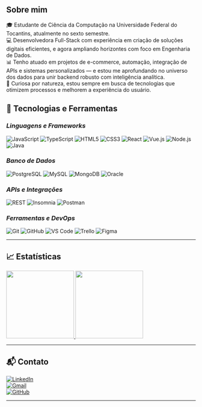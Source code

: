 ## Sobre mim

🎓 Estudante de Ciência da Computação na Universidade Federal do Tocantins, atualmente no sexto semestre.  
💻 Desenvolvedora Full-Stack com experiência em criação de soluções digitais eficientes, e agora ampliando horizontes com foco em Engenharia de Dados.  
📊 Tenho atuado em projetos de e-commerce, automação, integração de APIs e sistemas personalizados — e estou me aprofundando no universo dos dados para unir backend robusto com inteligência analítica.  
🚀 Curiosa por natureza, estou sempre em busca de tecnologias que otimizem processos e melhorem a experiência do usuário.


## 🚀 Tecnologias e Ferramentas

### *Linguagens e Frameworks*

![JavaScript](https://img.shields.io/badge/-JavaScript-333333?style=flat&logo=javascript)
![TypeScript](https://img.shields.io/badge/-TypeScript-333333?style=flat&logo=typescript)
![HTML5](https://img.shields.io/badge/-HTML5-333333?style=flat&logo=html5)
![CSS3](https://img.shields.io/badge/-CSS3-333333?style=flat&logo=css3)
![React](https://img.shields.io/badge/-React-333333?style=flat&logo=react)
![Vue.js](https://img.shields.io/badge/-Vue.js-333333?style=flat&logo=vue.js)
![Node.js](https://img.shields.io/badge/-Node.js-333333?style=flat&logo=node.js)
![Java](https://img.shields.io/badge/-Java-333333?style=flat&logo=java)

### *Banco de Dados*

![PostgreSQL](https://img.shields.io/badge/-PostgreSQL-333333?style=flat&logo=postgresql)
![MySQL](https://img.shields.io/badge/-MySQL-333333?style=flat&logo=mysql)
![MongoDB](https://img.shields.io/badge/-MongoDB-333333?style=flat&logo=mongodb)
![Oracle](https://img.shields.io/badge/-Oracle-333333?style=flat&logo=oracle)

### *APIs e Integrações*

![REST](https://img.shields.io/badge/-REST%20APIs-333333?style=flat&logo=api)
![Insomnia](https://img.shields.io/badge/-Insomnia-333333?style=flat&logo=insomnia)
![Postman](https://img.shields.io/badge/-Postman-333333?style=flat&logo=postman)

### *Ferramentas e DevOps*

![Git](https://img.shields.io/badge/-Git-333333?style=flat&logo=git)
![GitHub](https://img.shields.io/badge/-GitHub-333333?style=flat&logo=github)
![VS Code](https://img.shields.io/badge/-VS%20Code-333333?style=flat&logo=visual-studio-code)
![Trello](https://img.shields.io/badge/-Trello-333333?style=flat&logo=trello)
![Figma](https://img.shields.io/badge/-Figma-333333?style=flat&logo=figma)

---

## 📈 Estatísticas

<a href="https://github.com/annalaura2" title="Perfil da Anna <3">
  <img height="180em" src="https://github-readme-stats.vercel.app/api?username=annalaura2&theme=dracula&show_icons=true" /> 
  <img height="180em" src="https://github-readme-stats.vercel.app/api/top-langs/?username=annalaura2&layout=compact&langs_count=10&theme=dracula"/>
</a>

---

## 📬 Contato

[![LinkedIn](https://img.shields.io/badge/-Anna%20Laura-blue?style=flat-square&logo=Linkedin&logoColor=white&link=https://www.linkedin.com/in/anna-laura-39158821a/)](https://www.linkedin.com/in/anna-laura-39158821a/)  
[![Gmail](https://img.shields.io/badge/-annalauracodes@gmail.com-006bed?style=flat-square&logo=Gmail&logoColor=white)](mailto:annalauracodes@gmail.com)  
[![GitHub](https://img.shields.io/github/followers/annalaura2?label=follow&style=social)](https://github.com/annalaura2)

---

